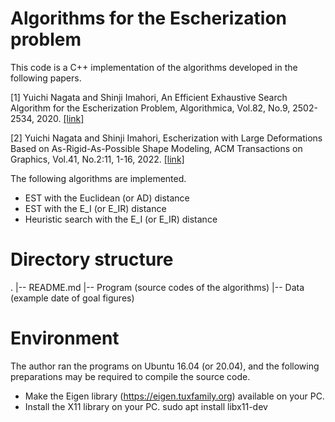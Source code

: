 # Algorithms for the Escherization problem
This code is a C++ implementation of the algorithms developed in the following papers. 

[1] Yuichi Nagata and Shinji Imahori, An Efficient Exhaustive Search Algorithm for the Escherization Problem, Algorithmica, Vol.82, No.9, 2502-2534, 2020. [[link]](https://link.springer.com/article/10.1007/s00453-020-00695-6)

[2] Yuichi Nagata and Shinji Imahori, Escherization with Large Deformations Based on As-Rigid-As-Possible Shape Modeling, ACM Transactions on Graphics, Vol.41, No.2:11, 1-16, 2022. [[link]](https://dl.acm.org/doi/full/10.1145/3487017)

The following algorithms are implemented.
- EST with the Euclidean (or AD) distance 
- EST with the E_I (or E_IR) distance 
- Heuristic search with the E_I (or E_IR) distance 

# Directory structure
.
|-- README.md
|-- Program (source codes of the algorithms)
|-- Data (example date of goal figures)

# Environment
The author ran the programs on Ubuntu 16.04 (or 20.04), and the following preparations may be required to compile the source code. 

- Make the Eigen library (https://eigen.tuxfamily.org) available on your PC. 
- Install the X11 library on your PC. 
  sudo apt install libx11-dev 
